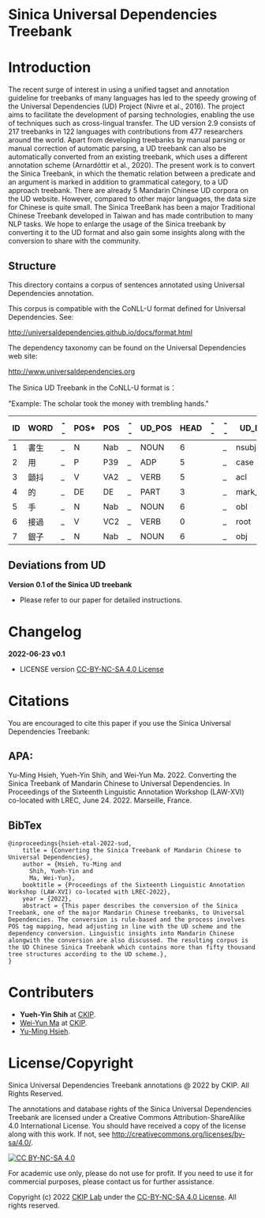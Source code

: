 # Sinica Universal Dependencies Treebank


# Introduction

  The recent surge of interest in using a unified tagset and annotation guideline for treebanks of many languages has led to the speedy growing of the Universal Dependencies (UD) Project (Nivre et al., 2016). The project aims to facilitate the development of parsing technologies, enabling the use of techniques such as cross-lingual transfer. The UD version 2.9 consists of 217 treebanks in 122 languages with contributions from 477 researchers around the world. Apart from developing treebanks by manual parsing or manual correction of automatic parsing, a UD treebank can also be automatically converted from an existing treebank, which uses a different annotation scheme (Arnardóttir et al., 2020). The present work is to convert the Sinica Treebank, in which the thematic relation between a predicate and an argument is marked in addition to grammatical category, to a UD approach treebank. There are already 5 Mandarin Chinese UD corpora on the UD website. However, compared to other major languages, the data size for Chinese is quite small. The Sinica TreeBank has been a major Traditional Chinese Treebank developed in Taiwan and has made contribution to many NLP tasks. We hope to enlarge the usage of the Sinica treebank by converting it to the UD format and also gain some insights along with the conversion to share with the community.
    
## Structure

This directory contains a corpus of sentences annotated using Universal Dependencies annotation.

This corpus is compatible with the CoNLL-U format defined for Universal Dependencies. See:

   http://universaldependencies.github.io/docs/format.html
   
The dependency taxonomy can be found on the Universal Dependencies web site:

   http://www.universaldependencies.org


The Sinica UD Treebank in the CoNLL-U format is：

"Example: The scholar took the money with trembling hands."

| ID | WORD| -- | POS* | POS | -- | UD_POS | HEAD |--|--|UD_DEP|--|
|---|---|---|---|---|---|---|---|---|---|---|---|
| 1 | 書生 | _ | N | Nab | _ | NOUN | 6 |  | _ | nsubj | _ |
| 2 | 用 | _ | P | P39 | _ | ADP | 5 |  | _ | case | _ |
| 3 | 顫抖 | _ | V | VA2 | _ | VERB | 5 |  | _ | acl | _ |
| 4 | 的 | _ | DE | DE | _ | PART | 3 |  | _ | mark_relcl | _ |
| 5 | 手 | _ | N | Nab | _ | NOUN | 6 |  | _ | obl | _ |
| 6 | 接過 | _ | V | VC2 | _ | VERB | 0 |  | _ | root | _ |
| 7 | 銀子 | _ | N | Nab | _ | NOUN | 6 |  | _ | obj | _ |

## Deviations from UD

**Version 0.1 of the Sinica UD treebank**
- Please refer to our paper for detailed instructions.

# Changelog

**2022-06-23 v0.1**

- LICENSE version [CC-BY-NC-SA 4.0 License](http://creativecommons.org/licenses/by-nc-sa/4.0/)

# Citations
You are encouraged to cite this paper if you use the Sinica Universal Dependencies Treebank:

## APA:

Yu-Ming Hsieh, Yueh-Yin Shih, and Wei-Yun Ma. 2022. Converting the Sinica Treebank of Mandarin Chinese to Universal Dependencies. In Proceedings of the Sixteenth Linguistic Annotation Workshop (LAW-XVI) co-located with LREC, June 24. 2022. Marseille, France.

## BibTex

    @inproceedings{hsieh-etal-2022-sud,
        title = {Converting the Sinica Treebank of Mandarin Chinese to Universal Dependencies},
        author = {Hsieh, Yu-Ming and
          Shih, Yueh-Yin and
          Ma, Wei-Yun},
        booktitle = {Proceedings of the Sixteenth Linguistic Annotation Workshop (LAW-XVI) co-located with LREC-2022},
        year = {2022},
        abstract = {This paper describes the conversion of the Sinica Treebank, one of the major Mandarin Chinese treebanks, to Universal Dependencies. The conversion is rule-based and the process involves POS tag mapping, head adjusting in line with the UD scheme and the dependency conversion. Linguistic insights into Mandarin Chinese alongwith the conversion are also discussed. The resulting corpus is the UD Chinese Sinica Treebank which contains more than fifty thousand tree structures according to the UD scheme.},
    }


# Contributers
* <b>Yueh-Yin Shih</b> at [CKIP](https://ckip.iis.sinica.edu.tw).
* [Wei-Yun Ma](https://www.iis.sinica.edu.tw/pages/ma/) at [CKIP](https://ckip.iis.sinica.edu.tw).
* [Yu-Ming Hsieh](https://www.rchss.sinica.edu.tw/people/bio.php?PID=453).

# License/Copyright

Sinica Universal Dependencies Treebank annotations @ 2022 by CKIP. All Rights Reserved.

The annotations and database rights of the Sinica Universal Dependencies Treebank are licensed under a Creative Commons Attribution-ShareAlike 4.0 International License. You should have received a copy of the license along with this work. If not, see <http://creativecommons.org/licenses/by-sa/4.0/>.

[![CC BY-NC-SA 4.0](https://camo.githubusercontent.com/6887feb0136db5156c4f4146e3dd2681d06d9c75/68747470733a2f2f692e6372656174697665636f6d6d6f6e732e6f72672f6c2f62792d6e632d73612f342e302f38387833312e706e67)](http://creativecommons.org/licenses/by-nc-sa/4.0/)

For academic use only, please do not use for profit. If you need to use it for commercial purposes, please contact us for further assistance.

Copyright (c) 2022 [CKIP Lab](https://ckip.iis.sinica.edu.tw) under the [CC-BY-NC-SA 4.0 License](http://creativecommons.org/licenses/by-nc-sa/4.0/). All rights reserved.


